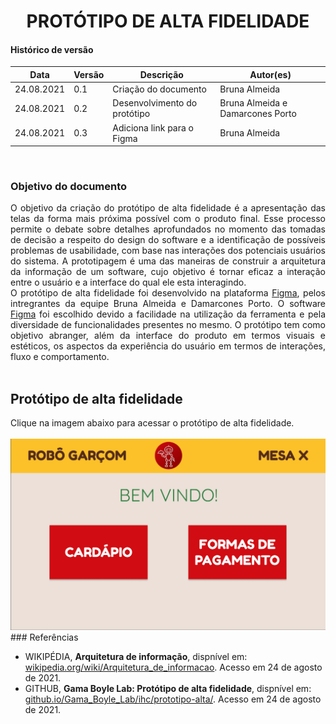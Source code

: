 # <center> PROTÓTIPO DE ALTA FIDELIDADE

#### Histórico de versão<br>

|    Data    | Versão | Descrição | Autor(es)|
| ---------- | ------ | --------- | -------- |
| 24.08.2021 |   0.1  |Criação do documento|Bruna Almeida|
| 24.08.2021 |0.2|Desenvolvimento do protótipo|Bruna Almeida e Damarcones Porto|
| 24.08.2021 |0.3|Adiciona link para o Figma|Bruna Almeida|
<br>

### Objetivo do documento

<div align="justify">
O objetivo da criação do protótipo de alta fidelidade é a apresentação das telas da forma mais próxima possível com o produto final. Esse processo permite o debate sobre detalhes aprofundados no momento das tomadas de decisão a respeito do design do software e a identificação de possíveis problemas de usabilidade, com base nas interações dos potenciais usuários do sistema. A prototipagem é uma das maneiras de construir a arquitetura da informação de um software, cujo objetivo é tornar eficaz a interação entre o usuário e a interface do qual ele esta interagindo. 
<br>
O protótipo de alta fidelidade foi desenvolvido na plataforma <a href="https://www.figma.com/">Figma</a>, pelos intregrantes da equipe Bruna Almeida e Damarcones Porto. O software <a href="https://www.figma.com/">Figma</a> foi escolhido devido a facilidade na utilização da ferramenta e pela diversidade de funcionalidades presentes no mesmo. O protótipo tem como objetivo abranger, além da interface do produto em termos visuais e estéticos, os aspectos da experiência do usuário em termos de interações, fluxo e comportamento. 
<br><br></div>

## Protótipo de alta fidelidade

<div align="justify">Clique na imagem abaixo para acessar o protótipo de alta fidelidade.<br><br></div>

<!-- [![](../imagens/prototipo-alta.png)=400x](https://www.figma.com/proto/Jvr7amlb2WSsB8yJstr53r/PI2-Prot%C3%B3tipo_alta_fidelidade?node-id=12%3A3&scaling=min-zoom&page-id=0%3A1&starting-point-node-id=12%3A3) -->

<a href="https://www.figma.com/proto/Jvr7amlb2WSsB8yJstr53r/PI2-Prot%C3%B3tipo_alta_fidelidade?node-id=12%3A3&scaling=min-zoom&page-id=0%3A1&starting-point-node-id=12%3A3">
  <img src="../../imagens/prototipo-alta.png" width="820"/>
</a> 
### Referências

- WIKIPÉDIA, <b>Arquitetura de informação</b>, dispnível em: <a href="https://pt.wikipedia.org/wiki/Arquitetura_de_informa%C3%A7%C3%A3o#Objetivo_da_Arquitetura_da_Informa%C3%A7%C3%A3o">wikipedia.org/wiki/Arquitetura_de_informacao</a>. Acesso em 24 de agosto de 2021.
- GITHUB, <b>Gama Boyle Lab: Protótipo de alta fidelidade</b>, dispnível em: <a href="https://damarcones.github.io/Gama_Boyle_Lab/ihc/prototipo-alta/">github.io/Gama_Boyle_Lab/ihc/prototipo-alta/</a>. Acesso em 24 de agosto de 2021.

<!-- \begin{itemize}
  \item \textbf{UC01 Manter Usuário do Restaurante}
    \begin{itemize}
      \item{ \textbf{Ator:} Dono/Gerente do Restaurante}
      \item{\textbf{Descrição:} Permite que o usuário faça cadastro, visualize, edite e delete o seu perfil como administrador do restaurante.}
      \item{\textbf{Pré-condições:} Usuário deve ter um dispositivo com acesso ao aplicativo e entrar em contato com a equipe responsável pelo serviço do Robô garçom.}
      \item{\textbf{Pós-condições:} Qualquer alteração feita pelo usuário deve ser salva no sistema.}
      \item{\textbf{Fluxo normal:}
        \begin{enumerate}
          \item O usuário administrador entra no aplicativo e realiza login;
          \item O usuário administrador entra na tela do perfil;
          \item O usuário administrador edita as informações ali presentes;
          \item O usuário administrador salva o perfil e retorna à pagina inicial.
        \end{enumerate}
      }
    \end{itemize}
    
  \item \textbf{UC02 Manter Cardápio do Restaurante}
    \begin{itemize}
      \item{ \textbf{Ator:} Usuário Comum}
      \item{\textbf{Descrição:} Permite que o Usuário comum visualize o cardápio do restaurante em que se encontra.}
      \item{\textbf{Pré-condições:} O usuário administrador deve ter uma conta no sistema e um aparelho com acesso ao sistema.}
      \item{\textbf{Pós-condições:} Qualquer alteração feita ao cardápio do restaurante deve ser salva no sistema.}
      \item{\textbf{Fluxo normal:}
        \begin{enumerate}
          \item O usuário administrador entra no aplicativo e realiza login;
          \item O usuário administrador entra na tela do cardápio do restaurante;
          \item O usuário administrador edita as informações dobre o cardápio;
          \item O usuário administrador salva o cardápio e retorna à tela inicial.
        \end{enumerate}
      }
    \end{itemize}
    
  \item \textbf{UC03 Visualizar o Cardápio}
     \begin{itemize}
      \item{ \textbf{Ator:} Usuário Comum}
      \item{\textbf{Descrição:} Permite que o Usuário comum visualize o cardápio do restaurante em que se encontra.}
      \item{\textbf{Pré-condições:} O usuário deve ter um aparelho com acesso ao aplicativo.}
      \item{\textbf{Pós-condições:} O usuário deve conseguir ver na tela de seu aparelho o cardápio do restaurante em que se encontra.}
      \item{\textbf{Fluxo normal:}
        \begin{enumerate}
          \item O usuário entra no sistema e busca o cardápio do restaurante em que se encontra;
          \item O usuário visualiza o cardápio do restaurante.
        \end{enumerate}
      }
    \end{itemize}
    
  \item \textbf{UC04 Visualizar Item do Cardápio}
    \begin{itemize}
      \item{ \textbf{Ator:} Usuário Comum}
      \item{\textbf{Descrição:} Permite que o usuário comum veja detalhes sobre cada item no cardápio.}
      \item{\textbf{Pré-condições:} O usuário precisa estar visualizando o cardápio do restaurante.}
      \item{\textbf{Pós-condições:} O usuário consegue ver na tela de seu aparelho os detalhes sobre um item específico do cardápio.}
      \item{\textbf{Fluxo normal:}
        \begin{enumerate}
          \item O usuário visualiza o cardápio do restaurante em que se encontra;
          \item O usuário seleciona o item que deseja detalhar e aciona a opção "Mais Detalhes";
          \item O usuário vê os detalhes do item escolhido.
        \end{enumerate}
      }
    \end{itemize}
    
  \item \textbf{UC05 Manejar Itens no Carrinho}
    \begin{itemize}
      \item{ \textbf{Ator:} Usuário Comum}
      \item{\textbf{Descrição:} Permite que o usuário comum adicione, edite e remova itens do seu carrinho.}
      \item{\textbf{Pré-condições:} O usuário precisa ter acesso ao cardápio do restaurante.}
      \item{\textbf{Pós-condições:} Qualquer adição, edição ou remoção de itens no carrinho precisa ser salva no sistema.}
      \item{\textbf{Fluxo normal:}
        \begin{enumerate}
          \item O usuário visualiza os itens do cardápio do restaurante em que se encontra;
          \item O usuário adiciona os itens que quer no seu carrinho;
          \item O usuário edita ou remove qualquer item no seu carrinho;
          \item O usuário finaliza o pedido.
        \end{enumerate}
      }
    \end{itemize}
    
  \item \textbf{UC06 Adicionar observações aos Itens do Pedido}
    \begin{itemize}
      \item{ \textbf{Ator:} Usuário Comum}
      \item{\textbf{Descrição:} Permite que o usuário comum adicione, edite e remova observações sobre cada item do seu pedido.}
      \item{\textbf{Pré-condições:} O usuário precisa ter itens adicionados ao seu carrinho.}
      \item{\textbf{Pós-condições:} As observações de cada item são salvas no sistema.}
      \item{\textbf{Fluxo normal:}
        \begin{enumerate}
          \item O usuário adiciona um item ao seu carrinho;
          \item O usuário pode adicionar uma observação a esse item;
          \item O usuário salva a observação para esse item.
        \end{enumerate}
      }
    \end{itemize}
    
  \item \textbf{UC07 Incrementar Itens do Pedido}
    \begin{itemize}
      \item{ \textbf{Ator:} Usuário Comum}
      \item{\textbf{Descrição:} Permite que o usuário comum incremente cada item do seu pedido com ingredientes extras.}
      \item{\textbf{Pré-condições:} O usuário precisa ter itens adicionados ao seu carrinho.}
      \item{\textbf{Pós-condições:} Os ingredientes extras de cada item são salvas no sistema.}
      \item{\textbf{Fluxo normal:}
        \begin{enumerate}
          \item O usuário adiciona um item ao seu carrinho;
          \item O usuário pode adicionar ingredientes extras a esse item;
          \item O usuário salva os ingredientes extras para esse item.
        \end{enumerate}
      }
    \end{itemize}
    
  \item \textbf{UC08 Visualizar Itens do Pedido}
    \begin{itemize}
      \item{ \textbf{Ator:} Usuário Comum}
      \item{\textbf{Descrição:} Permite que o usuário comum visualize todos os itens do seu pedido antes da realização do pagamento.}
      \item{\textbf{Pré-condições:} O usuário precisa ter itens adicionados ao seu carrinho.}
      \item{\textbf{Pós-condições:} A lista de itens que o usuário adicionou em seu carrinho vão ser exibidas na tela do aparelho.}
      \item{\textbf{Fluxo normal:}
        \begin{enumerate}
          \item O usuário adiciona um ou mais itens ao seu carrinho;
          \item O usuário vê os itens que adicionou ao carrinho.
        \end{enumerate}
      }
    \end{itemize}
    
  \item \textbf{UC09 Realizar Pedido}
    \begin{itemize}
      \item{ \textbf{Ator:} Usuário comum}
      \item{\textbf{Descrição:} Permite que o usuário envie o seu pedido para ser preparado pelo restaurante.}
      \item{\textbf{Pré-condições:} O usuário precisa ter itens adicionados ao seu carrinho.}
      \item{\textbf{Pós-condições:} O usuário é encaminhado para a tela de pagamento.}
      \item{\textbf{Fluxo normal:}
        \begin{enumerate}
          \item O usuário adiciona um ou mais itens ao seu carrinho;
          \item O usuário vê os itens que adicionou ao carrinho;
          \item O usuário confirma os itens que estão no carrinho;
          \item O usuário é encaminhado para a tela de pagamento.
        \end{enumerate}
      }
    \end{itemize}
    
  \item \textbf{UC10 Cancelar Pedido}
    \begin{itemize}
      \item{ \textbf{Ator:} Usuário Comum}
      \item{\textbf{Descrição:} Permite que o usuário cancele um pedido antes de realizar o pagamento.}
      \item{\textbf{Pré-condições:} O Usuário precisa ter feito um pedido.}
      \item{\textbf{Pós-condições:} O pedido é cancelado.}
      \item{\textbf{Fluxo normal:}
        \begin{enumerate}
          \item O usuário faz um pedido e é encaminhado para a tela de pagamento;
          \item O usuário cancela o pedido;
          \item O usuário é encaminhado para a tela do cardápio.
        \end{enumerate}
      }
    \end{itemize}
    
  \item \textbf{UC11 Processar Pagamento}
    \begin{itemize}
      \item{ \textbf{Ator:} Usuário Comum}
      \item{\textbf{Descrição:} Permite que o usuário escolha o método de pagamento e realize o pagamento.}
      \item{\textbf{Pré-condições:} O Usuário precisa ter feito um pedido.}
      \item{\textbf{Pós-condições:} O pedido é pago e enviado para o preparo pelo restaurante.}
      \item{\textbf{Fluxo normal:}
        \begin{enumerate}
          \item O usuário faz um pedido e é encaminhado para a tela de pagamento;
          \item O usuário realiza o pagamento do pedido;
          \item O pedido é enviado para o preparo pelo restaurante.
        \end{enumerate}
      }
    \end{itemize}
    
  \item \textbf{UC12 Visualizar pedidos pagos}
    \begin{itemize}
      \item{ \textbf{Ator:} Usuário Comum}
      \item{\textbf{Descrição:} Permite que o usuário comum veja seus pedidos pagos e exporte o comprovante do pagamento de um pedido feito anteriormente.}
      \item{\textbf{Pré-condições:} O usuário precisa ter realizado o pagamento de um pedido.}
      \item{\textbf{Pós-condições:} O comprovante do pedido é gerado e exportado.}
      \item{\textbf{Fluxo normal:}
        \begin{enumerate}
          \item O usuário realiza o pagamento do pedido;
          \item O pedido é enviado para o preparo pelo restaurante;
          \item O usuário navega para a tela de pedidos pagos;
          \item O usuário vê os detalhes de um pedido específico e exporta o comprovante de pagamento.
        \end{enumerate}
      }
    \end{itemize}
    
  \item \textbf{UC13 Visualizar tempo restante de espera}
    \begin{itemize}
      \item{ \textbf{Ator:} Usuário Comum}
      \item{\textbf{Descrição:} Permite que o usuário comum visualize o tempo restante estimado para a entrega do seu pedido.}
      \item{\textbf{Pré-condições:} O usuário precisa ter feito e pago um pedido.}
      \item{\textbf{Pós-condições:} O usuário vê o tempo restante estimado para a entrega do pedido.}
      \item{\textbf{Fluxo normal:}
        \begin{enumerate}
          \item O usuário realiza o pagamento do pedido;
          \item O pedido é enviado para o preparo pelo restaurante;
          \item O usuário vê o tempo restante estimado para a entrega do pedido.
        \end{enumerate}
      }
    \end{itemize}
\end{itemize} -->
